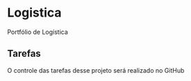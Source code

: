 # Logistica
Portfólio de Logística

## Tarefas
O controle das tarefas desse projeto será realizado no GitHub
